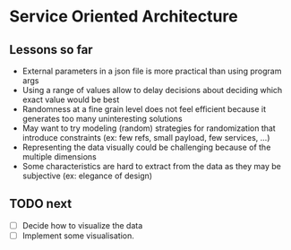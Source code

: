 # Service Oriented Architecture

## Lessons so far

* External parameters in a json file is more practical than using program args
* Using a range of values allow to delay decisions about deciding which exact value would be best
* Randomness at a fine grain level does not feel efficient because it generates too many uninteresting solutions
* May want to try modeling (random) strategies for randomization that introduce constraints (ex: few refs, small payload, few services, ...)
* Representing the data visually could be challenging because of the multiple dimensions
* Some characteristics are hard to extract from the data as they may be subjective (ex: elegance of design)


## TODO next

* [ ] Decide how to visualize the data
* [ ] Implement some visualisation.
